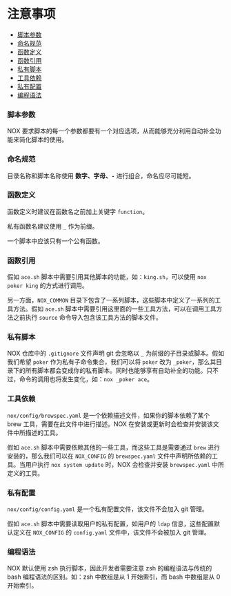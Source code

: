 # 注意事项

- [脚本参数](#脚本参数)
- [命名规范](#命名规范)
- [函数定义](#函数定义)
- [函数引用](#函数引用)
- [私有脚本](#私有脚本)
- [工具依赖](#工具依赖)
- [私有配置](#私有配置)
- [编程语法](#编程语法)

### 脚本参数
NOX 要求脚本的每一个参数都要有一个对应选项，从而能够充分利用自动补全功能来简化脚本的使用。

### 命名规范
目录名称和脚本名称使用 **数字、字母、`-`** 进行组合，命名应尽可能短。

### 函数定义
函数定义时建议在函数名之前加上关键字 `function`。

私有函数名建议使用 `_` 作为前缀。

一个脚本中应该只有一个公有函数。

### 函数引用
假如 `ace.sh` 脚本中需要引用其他脚本的功能，如：`king.sh`，可以使用 `nox poker king` 的方式进行调用。

另一方面，`NOX_COMMON` 目录下包含了一系列脚本，这些脚本中定义了一系列的工具方法。假如 `ace.sh` 脚本中需要引用这里面的一些工具方法，可以在调用工具方法之前执行 `source` 命令导入包含该工具方法的脚本文件。

### 私有脚本
NOX 仓库中的 `.gitignore` 文件声明 git 会忽略以 `_` 为前缀的子目录或脚本。假如我们希望 `poker` 作为私有子命令集合，我们可以将 `poker` 改为 `_poker`，那么其目录下的所有脚本都会变成你的私有脚本。同时也能够享有自动补全的功能。只不过，命令的调用也将发生变化，如：`nox _poker ace`。

### 工具依赖
`nox/config/brewspec.yaml` 是一个依赖描述文件，如果你的脚本依赖了某个 brew 工具，需要在此文件中进行描述。NOX 在安装或更新时会检查并安装该文件中所描述的工具。

假如 `ace.sh` 脚本中需要依赖其他的一些工具，而这些工具是需要通过 `brew` 进行安装的，那么我们可以在 `NOX_CONFIG` 的 `brewspec.yaml` 文件中声明所依赖的工具。当用户执行 `nox system update` 时，NOX 会检查并安装 `brewspec.yaml` 中所定义的工具。

### 私有配置
`nox/config/config.yaml` 是一个私有配置文件，该文件不会加入 git 管理。

假如 `ace.sh` 脚本中需要读取用户的私有配置，如用户的 `ldap` 信息，这些配置默认定义在 `NOX_CONFIG` 的 `config.yaml` 文件中，该文件不会被加入 git 管理。

### 编程语法
NOX 默认使用 zsh 执行脚本，因此开发者需要注意 zsh 的编程语法与传统的 bash 编程语法的区别。如：zsh 中数组是从 1 开始索引，而 bash 中数组是从 0 开始索引。